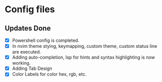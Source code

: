 # Config files
## Updates Done
- [x] Powershell config is completed.
- [x] In nvim theme stying, keymapping, custom theme, custom status line are executed.
- [x] Adding auto-completion, lsp for hints and syntax highlighting is now working.
- [x] Adding Tab Design
- [x] Color Labels for color hex, rgb, etc.
